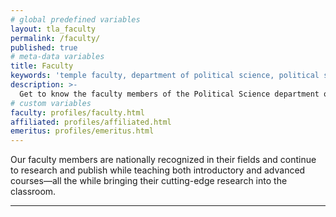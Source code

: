 ```yaml
---
# global predefined variables
layout: tla_faculty
permalink: /faculty/
published: true
# meta-data variables
title: Faculty
keywords: 'temple faculty, department of political science, political science temple, political science phd'
description: >-
  Get to know the faculty members of the Political Science department of Temple University’s College of Liberal Arts.
# custom variables
faculty: profiles/faculty.html
affiliated: profiles/affiliated.html
emeritus: profiles/emeritus.html
---
```

Our faculty members are nationally recognized in their fields and continue to research and publish while teaching both introductory and advanced courses—all the while bringing their cutting-edge research into the classroom.

___
